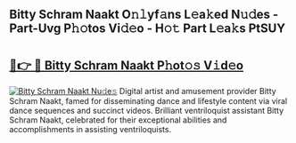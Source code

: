 ## Bitty Schram Naakt O𝚗𝚕yf𝚊ns L𝚎a𝚔ed N𝚞𝚍es - Part-Uvg P𝚑𝚘tos Vi𝚍𝚎o - H𝚘𝚝 Part L𝚎a𝚔s PtSUY

# <h2><a href="http://kfclb9a.oniu.top/?m=Bitty+Schram+Naakt">🔗👉 🔴 Bitty Schram Naakt P𝚑ot𝚘𝚜 V𝚒d𝚎o</a></h2>

[![Bitty Schram Naakt Nu𝚍e𝚜](https://i.imgur.com/0qMVB7G.gif)](http://kfclb9a.oniu.top/?m=Bitty+Schram+Naakt)
Digital artist and amusement provider Bitty Schram Naakt, famed for disseminating dance and lifestyle content via viral dance sequences and succinct videos. Brilliant ventriloquist assistant Bitty Schram Naakt, celebrated for their exceptional abilities and accomplishments in assisting ventriloquists.  

